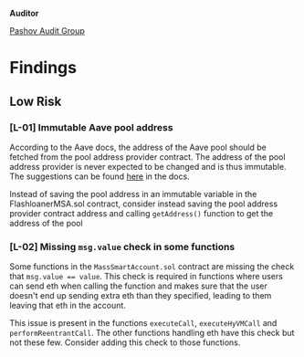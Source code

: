 **Auditor**

[Pashov Audit Group](https://twitter.com/PashovAuditGrp)

# Findings

## Low Risk

### [L-01] Immutable Aave pool address

According to the Aave docs, the address of the Aave pool should be fetched from the pool address provider contract. The address of the pool address provider is never expected to be changed and is thus immutable. The suggestions can be found [here](https://docs.aave.com/developers/core-contracts/pooladdressesprovider#pooladdressesprovider) in the docs.

Instead of saving the pool address in an immutable variable in the FlashloanerMSA.sol contract, consider instead saving the pool address provider contract address and calling `getAddress()` function to get the address of the pool

### [L-02] Missing `msg.value` check in some functions

Some functions in the `MassSmartAccount.sol` contract are missing the check that `msg.value == value`. This check is required in functions where users can send eth when calling the function and makes sure that the user doesn't end up sending extra eth than they specified, leading to them leaving that eth in the account.

This issue is present in the functions `executeCall`, `executeHyVMCall` and `performReentrantCall`. The other functions handling eth have this check but not these few. Consider adding this check to those functions.